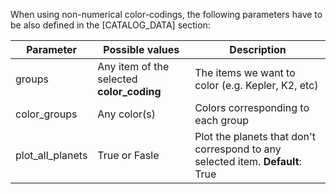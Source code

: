 When using non-numerical color-codings, the following parameters have to be also defined in the [CATALOG_DATA] section:

| Parameter  | Possible values | Description |
| ------------- | ------------- | ------------- |
| groups  | Any item of the selected **color_coding**  |  The items we want to color (e.g. Kepler, K2, etc) |
| color_groups  | Any color(s)  | Colors corresponding to each group |
| plot_all_planets  | True or Fasle  | Plot the planets that don't correspond to any selected item. **Default**: True  |


